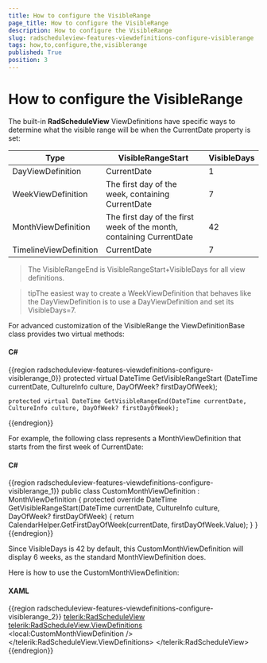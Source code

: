 ```yaml
---
title: How to configure the VisibleRange
page_title: How to configure the VisibleRange
description: How to configure the VisibleRange
slug: radscheduleview-features-viewdefinitions-configure-visiblerange
tags: how,to,configure,the,visiblerange
published: True
position: 3
---
```


# How to configure the VisibleRange

The built-in __RadScheduleView__ ViewDefinitions have specific ways to determine what the visible range will be when the CurrentDate property is set:

Type	|	VisibleRangeStart	|	VisibleDays
---	|	---	|	---
DayViewDefinition	|	CurrentDate	|	1
WeekViewDefinition	|	The first day of the week, containing CurrentDate	|	7
MonthViewDefinition	|	The first day of the first week of the month, containing CurrentDate	|	42
TimelineViewDefinition	|	CurrentDate	|	7

>The VisibleRangeEnd is VisibleRangeStart+VisibleDays for all view definitions.

>tipThe easiest way to create a WeekViewDefinition that behaves like the DayViewDefinition is to use a DayViewDefinition and set its VisibleDays=7.

For advanced customization of the VisibleRange the ViewDefinitionBase class provides two virtual methods:				

#### __C#__

{{region radscheduleview-features-viewdefinitions-configure-visiblerange_0}}
	protected virtual DateTime GetVisibleRangeStart (DateTime currentDate, CultureInfo culture, DayOfWeek? firstDayOfWeek);

	protected virtual DateTime GetVisibleRangeEnd(DateTime currentDate, CultureInfo culture, DayOfWeek? firstDayOfWeek);
{{endregion}}

For example, the following class represents a MonthViewDefinition that starts from the first week of CurrentDate:   				

#### __C#__

{{region radscheduleview-features-viewdefinitions-configure-visiblerange_1}}
	public class CustomMonthViewDefinition : MonthViewDefinition
	{
		protected override DateTime GetVisibleRangeStart(DateTime currentDate, CultureInfo culture, DayOfWeek? firstDayOfWeek)
		{
			return CalendarHelper.GetFirstDayOfWeek(currentDate, firstDayOfWeek.Value);
		}
	}
{{endregion}}

Since VisibleDays is 42 by default, this CustomMonthViewDefinition will display 6 weeks, as the standard MonthViewDefinition does.

Here is how to use the CustomMonthViewDefinition:

#### __XAML__

{{region radscheduleview-features-viewdefinitions-configure-visiblerange_2}}
	<telerik:RadScheduleView>
		<telerik:RadScheduleView.ViewDefinitions>
			<local:CustomMonthViewDefinition />
		</telerik:RadScheduleView.ViewDefinitions>
	</telerik:RadScheduleView>
{{endregion}}
